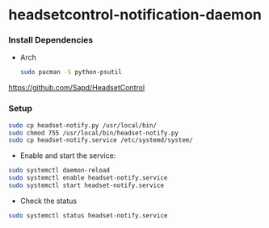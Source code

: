 # headsetcontrol-notification-daemon

### Install Dependencies
- Arch
   ```bash
   sudo pacman -S python-psutil
   ```
https://github.com/Sapd/HeadsetControl

### Setup
```bash
sudo cp headset-notify.py /usr/local/bin/
sudo chmod 755 /usr/local/bin/headset-notify.py
sudo cp headset-notify.service /etc/systemd/system/
```

- Enable and start the service:
```bash
sudo systemctl daemon-reload
sudo systemctl enable headset-notify.service
sudo systemctl start headset-notify.service
```

- Check the status
```bash
sudo systemctl status headset-notify.service
```
